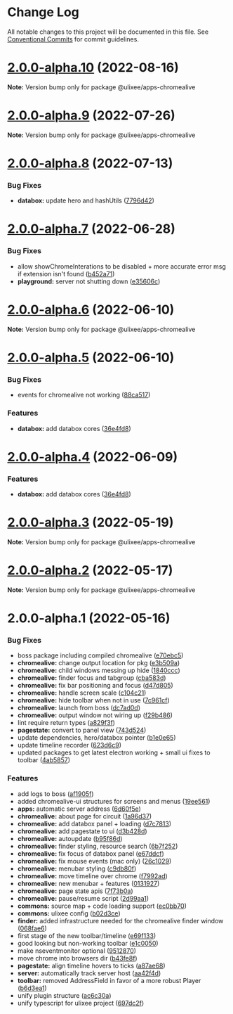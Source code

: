 # Change Log

All notable changes to this project will be documented in this file.
See [Conventional Commits](https://conventionalcommits.org) for commit guidelines.

# [2.0.0-alpha.10](https://github.com/ulixee/ulixee/compare/v2.0.0-alpha.9...v2.0.0-alpha.10) (2022-08-16)

**Note:** Version bump only for package @ulixee/apps-chromealive





# [2.0.0-alpha.9](https://github.com/ulixee/ulixee/compare/v2.0.0-alpha.8...v2.0.0-alpha.9) (2022-07-26)

**Note:** Version bump only for package @ulixee/apps-chromealive





# [2.0.0-alpha.8](https://github.com/ulixee/ulixee/compare/v2.0.0-alpha.7...v2.0.0-alpha.8) (2022-07-13)


### Bug Fixes

* **databox:** update hero and hashUtils ([7796d42](https://github.com/ulixee/ulixee/commit/7796d425e99abf93c2b19f5bacee1553d7e0aae7))





# [2.0.0-alpha.7](https://github.com/ulixee/ulixee/compare/v2.0.0-alpha.6...v2.0.0-alpha.7) (2022-06-28)


### Bug Fixes

* allow showChromeInterations to be disabled + more accurate error msg if extension isn't found ([b452a71](https://github.com/ulixee/ulixee/commit/b452a71927a81a7cb4b95d1fd16e9228585cbbf0))
* **playground:** server not shutting down ([e35606c](https://github.com/ulixee/ulixee/commit/e35606c2de1b7bf8605c06233a9fee0bcfa61074))





# [2.0.0-alpha.6](https://github.com/ulixee/ulixee/compare/v2.0.0-alpha.5...v2.0.0-alpha.6) (2022-06-10)

**Note:** Version bump only for package @ulixee/apps-chromealive





# [2.0.0-alpha.5](https://github.com/ulixee/ulixee/compare/v2.0.0-alpha.3...v2.0.0-alpha.5) (2022-06-10)


### Bug Fixes

* events for chromealive not working ([88ca517](https://github.com/ulixee/ulixee/commit/88ca517875062ef2975eb441e5f3aa9e6bf6b2e6))


### Features

* **databox:** add databox cores ([36e4fd8](https://github.com/ulixee/ulixee/commit/36e4fd802175985755394751dd09a8ceabc5bfa4))





# [2.0.0-alpha.4](https://github.com/ulixee/ulixee/compare/v2.0.0-alpha.3...v2.0.0-alpha.4) (2022-06-09)


### Features

* **databox:** add databox cores ([36e4fd8](https://github.com/ulixee/ulixee/commit/36e4fd802175985755394751dd09a8ceabc5bfa4))





# [2.0.0-alpha.3](https://github.com/ulixee/ulixee/compare/v2.0.0-alpha.2...v2.0.0-alpha.3) (2022-05-19)

**Note:** Version bump only for package @ulixee/apps-chromealive





# [2.0.0-alpha.2](https://github.com/ulixee/ulixee/compare/v2.0.0-alpha.1...v2.0.0-alpha.2) (2022-05-17)

**Note:** Version bump only for package @ulixee/apps-chromealive





# 2.0.0-alpha.1 (2022-05-16)


### Bug Fixes

* boss package including compiled chromealive ([e70ebc5](https://github.com/ulixee/ulixee/commit/e70ebc5d4d51e4aa4d725b624c6ac661ed3d5fcb))
* **chromealive:** change output location for pkg ([e3b509a](https://github.com/ulixee/ulixee/commit/e3b509a86e61210a15279f2ee035ea942be4fcd7))
* **chromealive:** child windows messing up hide ([1840ccc](https://github.com/ulixee/ulixee/commit/1840cccfbd9a27ac801949d222962ce36ee83695))
* **chromealive:** finder focus and tabgroup ([cba583d](https://github.com/ulixee/ulixee/commit/cba583d875b713d3be22a856791c643988a46360))
* **chromealive:** fix bar positioning and focus ([d47d805](https://github.com/ulixee/ulixee/commit/d47d80514f78f1f92c3bcdcdde6094c1eab28a50))
* **chromealive:** handle screen scale ([c104c21](https://github.com/ulixee/ulixee/commit/c104c21cdfcb8f048e3cdec8f1e89b06f05eaac4))
* **chromealive:** hide toolbar when not in use ([7c961cf](https://github.com/ulixee/ulixee/commit/7c961cf0fde441d1871f1e0cb45df5e8408a781d))
* **chromealive:** launch from boss ([dc7ad0d](https://github.com/ulixee/ulixee/commit/dc7ad0d4247052d937cbfbb5e6f85c6f1dcd0424))
* **chromealive:** output window not wiring up ([f29b486](https://github.com/ulixee/ulixee/commit/f29b4869d7d77b78c7413eb70706e25b3d04a57f))
* lint require return types ([a829f3f](https://github.com/ulixee/ulixee/commit/a829f3f150e788618f273c7ccfea0a3088ee41d5))
* **pagestate:** convert to panel view ([743d524](https://github.com/ulixee/ulixee/commit/743d524e0d3fb3cc3a20203b26c47ff57c93a844))
* update dependencies, hero/databox pointer ([b1e0e65](https://github.com/ulixee/ulixee/commit/b1e0e65ef7ec0e3d79195884c64af22ac3bab1a8))
* update timeline recorder ([623d6c9](https://github.com/ulixee/ulixee/commit/623d6c9f3bdcafb52754acc10a368680f7c1ac1c))
* updated packages to get latest electron working + small ui fixes to toolbar ([4ab5857](https://github.com/ulixee/ulixee/commit/4ab5857ee0e7ac498249665be4cbbea97f34cd91))


### Features

* add logs to boss ([af1905f](https://github.com/ulixee/ulixee/commit/af1905f408df9e1d071ec3cd9e360f1867e413a5))
* added chromealive-ui structures for screens and menus ([19ee561](https://github.com/ulixee/ulixee/commit/19ee561092689628831a49ac583c3c40e9e57076))
* **apps:** automatic server address ([6d60f5e](https://github.com/ulixee/ulixee/commit/6d60f5e4806384cc5255c42439d3946cc1910d6d))
* **chromealive:** about page for circuit ([1a96d37](https://github.com/ulixee/ulixee/commit/1a96d37df8a5a3cfdf15375e381b4b7616dd96d7))
* **chromealive:** add databox panel + loading ([d7c7813](https://github.com/ulixee/ulixee/commit/d7c7813ca1a22eef6d7b4b336174693b9fa15f13))
* **chromealive:** add pagestate to ui ([d3b428d](https://github.com/ulixee/ulixee/commit/d3b428d5d1cf1711e396d9e9a1b34ffa537292dc))
* **chromealive:** autoupdate ([b95f86d](https://github.com/ulixee/ulixee/commit/b95f86d1592dac0d73f38cd9032e9c845d79b255))
* **chromealive:** finder styling, resource search ([6b7f252](https://github.com/ulixee/ulixee/commit/6b7f252e939f53e049a2812cb3bfe050122f652a))
* **chromealive:** fix focus of databox panel ([e67ddcf](https://github.com/ulixee/ulixee/commit/e67ddcf1fa2ad041fcd03cf4206d4c1660f1fdb3))
* **chromealive:** fix mouse events (mac only) ([26c1029](https://github.com/ulixee/ulixee/commit/26c102965cb1e4f029914ea178ac49f33f46d031))
* **chromealive:** menubar styling ([c9db80f](https://github.com/ulixee/ulixee/commit/c9db80f82d6f08bd1bd3e902ef99b98f6954db6a))
* **chromealive:** move timeline over chrome ([f7992ad](https://github.com/ulixee/ulixee/commit/f7992ade9004afc6a36af914d7851154869152b7))
* **chromealive:** new menubar + features ([0131927](https://github.com/ulixee/ulixee/commit/01319278c4a1adf2cc022c6c86b05712fa0f55bc))
* **chromealive:** page state apis ([7f73b0a](https://github.com/ulixee/ulixee/commit/7f73b0ad7bf888241437569051d3f7dbb2f53762))
* **chromealive:** pause/resume script ([2d99aa1](https://github.com/ulixee/ulixee/commit/2d99aa12bb68d7cfd5e1949f696afc5805fb9b4b))
* **commons:** source map + code loading support ([ec0bb70](https://github.com/ulixee/ulixee/commit/ec0bb70ff0656535cf4be37db9615d2987909e69))
* **commons:** ulixee config ([b02d3ce](https://github.com/ulixee/ulixee/commit/b02d3ce4dfd04f12f7686711a9ab95c08f02e96b))
* **finder:** added infrastructure needed for the chromealive finder window ([068fae6](https://github.com/ulixee/ulixee/commit/068fae6f7eda4ebc936cd95caa28e33a29a46e39))
* first stage of the new toolbar/timeline ([e69f133](https://github.com/ulixee/ulixee/commit/e69f13360349a06daa825ba97671911b98eb2cb0))
* good looking but non-working toolbar ([e1c0050](https://github.com/ulixee/ulixee/commit/e1c0050c2d227db62db271d462640783e225dd9d))
* make nseventmonitor optional ([9512870](https://github.com/ulixee/ulixee/commit/95128702719117b57e7c8ec59a6aec0d5b3d8c27))
* move chrome into browsers dir ([b43fe8f](https://github.com/ulixee/ulixee/commit/b43fe8ff8e6e615e17cd71ae1da860085363fca7))
* **pagestate:** align timeline hovers to ticks ([a87ae68](https://github.com/ulixee/ulixee/commit/a87ae68e77b0a733a000d7b04c5d592572fbe828))
* **server:** automatically track server host ([aa42f4d](https://github.com/ulixee/ulixee/commit/aa42f4df27414928f04c4bd6d074bb17fd23213c))
* **toolbar:** removed AddressField in favor of a more robust Player ([b6d3ea1](https://github.com/ulixee/ulixee/commit/b6d3ea191dac92895c72acd98228f90e42599d85))
* unify plugin structure ([ac6c30a](https://github.com/ulixee/ulixee/commit/ac6c30afd518c67b3230ff2109c90d381e21aaec))
* unify typescript for ulixee project ([697dc2f](https://github.com/ulixee/ulixee/commit/697dc2fa5e4cc9a3064f7bb17253d7ec88f1793c))
